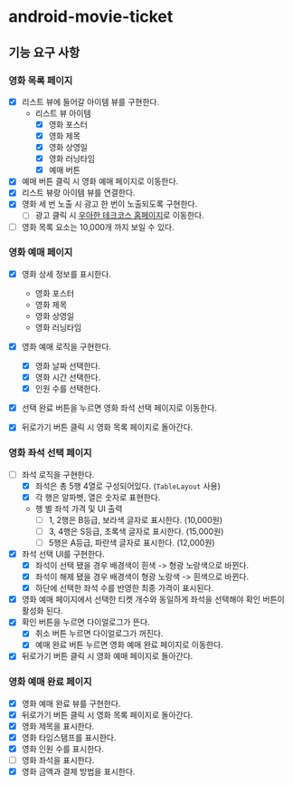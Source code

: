 # android-movie-ticket

## 기능 요구 사항

### 영화 목록 페이지

- [x] 리스트 뷰에 들어갈 아이템 뷰를 구현한다.
    - 리스트 뷰 아이템
        - [x] 영화 포스터
        - [x] 영화 제목
        - [x] 영화 상영일
        - [x] 영화 러닝타임
        - [x] 예매 버튼
- [x] 예매 버튼 클릭 시 영화 예매 페이지로 이동한다.
- [x] 리스트 뷰랑 아이템 뷰를 연결한다.
- [x] 영화 세 번 노출 시 광고 한 번이 노출되도록 구현한다.
    - [ ] 광고 클릭 시 [우아한 테크코스 홈페이지](https://www.woowacourse.io/)로 이동한다.
- [ ] 영화 목록 요소는 10,000개 까지 보일 수 있다.

### 영화 예매 페이지

- [x] 영화 상세 정보를 표시한다.
    - 영화 포스터
    - 영화 제목
    - 영화 상영일
    - 영화 러닝타임

- [x] 영화 예매 로직을 구현한다.
    - [x] 영화 날짜 선택한다.
    - [x] 영화 시간 선택한다.
    - [x] 인원 수를 선택한다.
- [x] 선택 완료 버튼을 누르면 영화 좌석 선택 페이지로 이동한다.

- [x] 뒤로가기 버튼 클릭 시 영화 목록 페이지로 돌아간다.

### 영화 좌석 선택 페이지

- [ ] 좌석 로직을 구현한다.
    - [x] 좌석은 총 5행 4열로 구성되어있다. (`TableLayout` 사용)
    - [x] 각 행은 알파벳, 열은 숫자로 표현한다.
    - 행 별 좌석 가격 및 UI 출력
        - [ ] 1, 2행은 B등급, 보라색 글자로 표시한다. (10,000원)
        - [ ] 3, 4행은 S등급, 초록색 글자로 표시한다. (15,000원)
        - [ ] 5행은 A등급, 파란색 글자로 표시한다. (12,000원)

- [x] 좌석 선택 UI를 구현한다.
    - [x] 좌석이 선택 됐을 경우 배경색이 흰색 -> 형광 노랑색으로 바뀐다.
    - [x] 좌석이 해제 됐을 경우 배경색이 형광 노랑색 -> 흰색으로 바뀐다.
    - [x] 하단에 선택한 좌석 수를 반영한 최종 가격이 표시된다.

- [x] 영화 예매 페이지에서 선택한 티켓 개수와 동일하게 좌석을 선택해야 확인 버튼이 활성화 된다.
- [x] 확인 버튼을 누르면 다이얼로그가 뜬다.
    - [x] 취소 버튼 누르면 다이얼로그가 꺼진다.
    - [x] 예매 완료 버튼 누르면 영화 예매 완료 페이지로 이동한다.

- [x] 뒤로가기 버튼 클릭 시 영화 예매 페이지로 돌아간다.

### 영화 예매 완료 페이지

- [x] 영화 예매 완료 뷰를 구현한다.
- [x] 뒤로가기 버튼 클릭 시 영화 목록 페이지로 돌아간다.
- [x] 영화 제목을 표시한다.
- [x] 영화 타임스탬프를 표시한다.
- [x] 영화 인원 수를 표시한다.
- [ ] 영화 좌석을 표시한다.
- [x] 영화 금액과 결제 방법을 표시한다.
